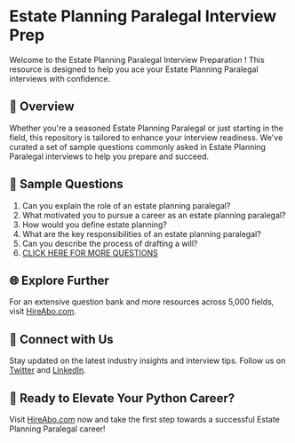 # Estate Planning Paralegal Interview Prep

Welcome to the Estate Planning Paralegal Interview Preparation ! This resource is designed to help you ace your Estate Planning Paralegal interviews with confidence.

## 🚀 Overview

Whether you're a seasoned Estate Planning Paralegal or just starting in the field, this repository is tailored to enhance your interview readiness. We've curated a set of sample questions commonly asked in Estate Planning Paralegal interviews to help you prepare and succeed.

## 📝 Sample Questions

1. Can you explain the role of an estate planning paralegal?
2. What motivated you to pursue a career as an estate planning paralegal?
3. How would you define estate planning?
4. What are the key responsibilities of an estate planning paralegal?
5. Can you describe the process of drafting a will?
6. [CLICK HERE FOR MORE QUESTIONS](https://hireabo.com/job/9_2_6/Estate%20Planning%20Paralegal)

## 🌐 Explore Further

For an extensive question bank and more resources across 5,000 fields, visit [HireAbo.com](https://www.hireabo.com).

## 📱 Connect with Us

Stay updated on the latest industry insights and interview tips. Follow us on [Twitter](https://twitter.com/hireabo) and [LinkedIn](https://www.linkedin.com/in/hire-abo-3609972a8/).

## 🚀 Ready to Elevate Your Python Career?

Visit [HireAbo.com](https://www.hireabo.com) now and take the first step towards a successful Estate Planning Paralegal career!